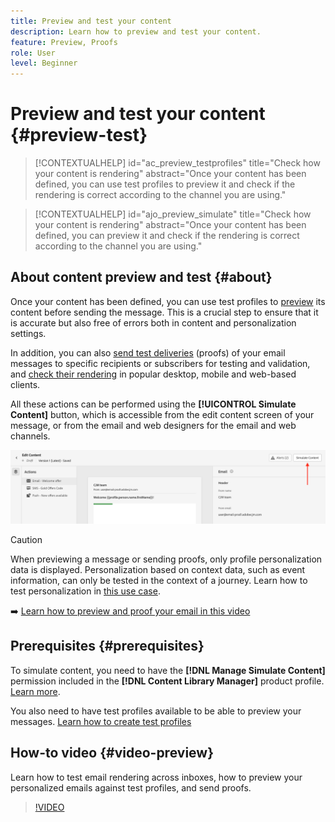 ```yaml
---
title: Preview and test your content
description: Learn how to preview and test your content.
feature: Preview, Proofs
role: User
level: Beginner
---
```

# Preview and test your content {#preview-test}

>[!CONTEXTUALHELP]
>id="ac_preview_testprofiles"
>title="Check how your content is rendering"
>abstract="Once your content has been defined, you can use test profiles to preview it and check if the rendering is correct according to the channel you are using."

>[!CONTEXTUALHELP]
>id="ajo_preview_simulate"
>title="Check how your content is rendering"
>abstract="Once your content has been defined, you can preview it and check if the rendering is correct according to the channel you are using."

## About content preview and test {#about}

Once your content has been defined, you can use test profiles to [preview](preview.md) its content before sending the message. This is a crucial step to ensure that it is accurate but also free of errors both in content and personalization settings.

In addition, you can also [send test deliveries](proofs.md) (proofs) of your email messages to specific recipients or subscribers for testing and validation, and [check their rendering](rendering.md) in popular desktop, mobile and web-based clients.

All these actions can be performed using the **[!UICONTROL Simulate Content]** button, which is accessible from the edit content screen of your message, or from the email and web designers for the email and web channels.

![](../email/assets/email-preview-button.png)

>[!CAUTION]
>
>When previewing a message or sending proofs, only profile personalization data is displayed. Personalization based on context data, such as event information, can only be tested in the context of a journey. Learn how to test personalization in [this use case](../personalization/personalization-use-case.md).

➡️ [Learn how to preview and proof your email in this video](#video-preview)

## Prerequisites {#prerequisites}

To simulate content, you need to have the **[!DNL Manage Simulate Content]** permission included in the **[!DNL Content Library Manager]** product profile. [Learn more](../administration/ootb-product-profiles.md#content-library-manager).

You also need to have test profiles available to be able to preview your messages. [Learn how to create test profiles](../audience/creating-test-profiles.md) 

## How-to video {#video-preview}

Learn how to test email rendering across inboxes, how to preview your personalized emails against test profiles, and send proofs.

>[!VIDEO](https://video.tv.adobe.com/v/334239?quality=12)
